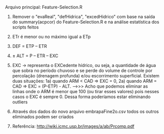 Arquivo principal: Feature-Selection.R

1. Remover o "evaReal", "defHidrica", "excedHidrico" com base na saída do summary(acpcor) do Feature-Selection.R e na análise estatística dos scripts feitos
2. ETr é menor ou no máximo igual a ETp
3. DEF = ETP – ETR
4. ± ALT = P – ETR – EXC
5. EXC → representa o EXCedente hídrico, ou seja, a quantidade de água que sobra no período chuvoso e se
	perde do volume de controle por percolação (drenagem profunda) e/ou escorrimento superficial. Existem duas
	situações:
		1a) quando ARM < CAD ⇒ EXC = 0,
		2a) quando ARM = CAD ⇒ EXC = (P-ETP) - ALT.
	-->>> Acho que podemos eliminar as linhas onde o ARM é menor que 100 (ou tirar esses valores) pois nesses casos o EXC é sempre 0. Dessa forma poderíamos estar eliminando outliers

6. Através dos dados do novo arquivo embrapaFine2o.csv todos os outros eliminados podem ser criados
7. Referência: http://wiki.icmc.usp.br/images/a/ab/Prcomp.pdf
